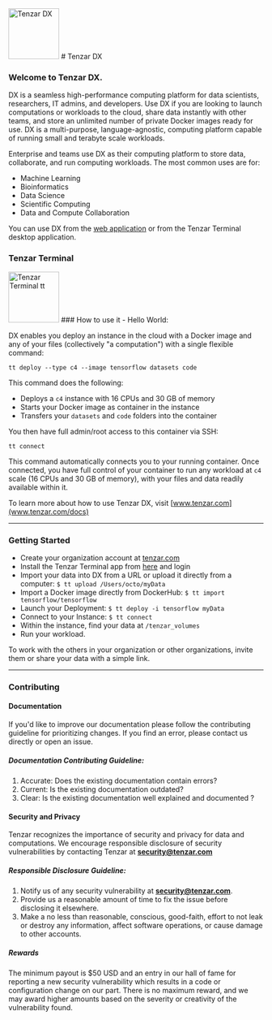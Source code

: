 <img src="https://assets.tenzar.com/web/black-octo.png" alt="Tenzar DX" height="100" >
# Tenzar DX

### Welcome to Tenzar DX.
DX is a seamless high-performance computing platform for data scientists, researchers, IT admins, and developers.
Use DX if you are looking to launch computations or workloads to the cloud, share data instantly with other teams, and store an unlimited number of private Docker images ready for use. DX is a multi-purpose, language-agnostic, computing platform capable of running small and terabyte scale workloads.

Enterprise and teams use DX as their computing platform to store data, collaborate, and run computing workloads. The most common uses are for:

- Machine Learning
- Bioinformatics
- Data Science
- Scientific Computing
- Data and Compute Collaboration

You can use DX from the [web application](https://dx.tenzar.com) or from the Tenzar Terminal desktop application.


### Tenzar Terminal
<img src="https://assets.tenzar.com/app/img-tenzar-app.png" alt="Tenzar Terminal tt" height="100">
### How to use it - Hello World:

DX enables you deploy an instance in the cloud with a Docker image and any of your files (collectively "a computation") with a single flexible command:

``tt deploy --type c4 --image tensorflow datasets code``

This command does the following:
- Deploys a `c4` instance with 16 CPUs and 30 GB of memory
- Starts your Docker image as container in the instance
- Transfers your `datasets` and `code` folders into the container

You then have full admin/root access to this container via SSH:

``tt connect``

This command automatically connects you to your running container. Once connected, you have full control of your container to run any workload at `c4` scale (16 CPUs and 30 GB of memory), with your files and data readily available within it.


To learn more about how to use Tenzar DX, visit [www.tenzar.com](www.tenzar.com/docs)

-----
### Getting Started

- Create your organization account at [tenzar.com](www.tenzar.com)
- Install the Tenzar Terminal app from [here](https://dx.tenzar.com/docs/install) and login
- Import your data into DX from a URL or upload it directly from a computer:
  ``$ tt upload /Users/octo/myData``
- Import a Docker image directly from DockerHub:
  ``$ tt import tensorflow/tensorflow``
- Launch your Deployment:
  ``$ tt deploy -i tensorflow myData``
- Connect to your Instance:
  ``$ tt connect``
- Within the instance, find your data at `/tenzar_volumes`
- Run your workload.

To work with the others in your organization or other organizations, invite them or share your data with a simple link.


------
### Contributing


#### Documentation
If you'd like to improve our documentation please follow the contributing guideline for prioritizing changes. If you find an error, please contact us directly or open an issue.

##### Documentation Contributing Guideline:
1) Accurate: Does the existing documentation contain errors? </br>
2) Current: Is the existing documentation outdated? </br>
3) Clear: Is the existing documentation well explained and documented ?



#### Security and Privacy
Tenzar recognizes the importance of security and privacy for data and computations. We encourage responsible disclosure of security vulnerabilities by contacting Tenzar at <b>security@tenzar.com</b>

##### Responsible Disclosure Guideline:

1) Notify us of any security vulnerability at <b>security@tenzar.com</b>. <br/>
2) Provide us a reasonable amount of time to fix the issue before disclosing it elsewhere. <br/>
3) Make a no less than reasonable, conscious, good-faith, effort to not leak or destroy any information, affect software operations, or cause damage to other accounts. <br/>

##### Rewards

The minimum payout is $50 USD and an entry in our hall of fame for reporting a new security vulnerability which results in a code or configuration change on our part. There is no maximum reward, and we may award higher amounts based on the severity or creativity of the vulnerability found.

